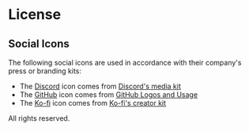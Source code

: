 # License

## Social Icons

The following social icons are used in accordance with their company's press or branding kits:

-   The [Discord](https://discord.com) icon comes from [Discord's media kit](https://discord.com/branding)
-   The [GitHub](https://github.com) icon comes from [GitHub Logos and Usage](https://github.com/logos)
-   The [Ko-fi](https://ko-fi.com) icon comes from [Ko-fi's creator kit](https://more.ko-fi.com/brand-assets)

All rights reserved.
